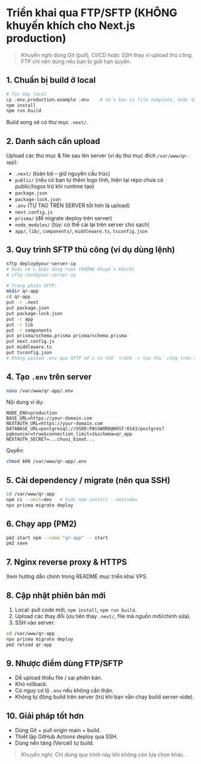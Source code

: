 # Triển khai qua FTP/SFTP (KHÔNG khuyến khích cho Next.js production)

> Khuyến nghị dùng Git (pull), CI/CD hoặc SSH thay vì upload thủ công. FTP chỉ nên dùng nếu bạn bị giới hạn quyền.

## 1. Chuẩn bị build ở local
```bash
# Tại máy local
cp .env.production.example .env    # nếu bạn có file template, hoặc tự tạo thủ công
npm install
npm run build
```
Build xong sẽ có thư mục `.next/`.

## 2. Danh sách cần upload
Upload các thư mục & file sau lên server (ví dụ thư mục đích `/var/www/qr-app`):
- `.next/` (toàn bộ – giữ nguyên cấu trúc)
- `public/` (nếu có bạn tự thêm logo tĩnh, hiện tại repo chưa có public/logos trừ khi runtime tạo)
- `package.json`
- `package-lock.json`
- `.env` (TỰ TẠO TRÊN SERVER tốt hơn là upload) 
- `next.config.js`
- `prisma/` (để migrate deploy trên server)
- `node_modules/` (tùy: có thể cài lại trên server cho sạch)
- `app/`, `lib/`, `components/`, `middleware.ts`, `tsconfig.json`

## 3. Quy trình SFTP thủ công (ví dụ dùng lệnh)
```bash
sftp deploy@your-server-ip
# hoặc nếu buộc dùng root (KHÔNG khuyến khích)
# sftp root@your-server-ip

# Trong phiên SFTP:
mkdir qr-app
cd qr-app
put -r .next
put package.json
put package-lock.json
put -r app
put -r lib
put -r components
put prisma/schema.prisma prisma/schema.prisma
put next.config.js
put middleware.ts
put tsconfig.json
# Không upload .env qua SFTP nếu có thể tránh -> tạo thủ công trên server.
```

## 4. Tạo `.env` trên server
```bash
nano /var/www/qr-app/.env
```
Nội dung ví dụ:
```
NODE_ENV=production
BASE_URL=https://your-domain.com
NEXTAUTH_URL=https://your-domain.com
DATABASE_URL=postgresql://USER:PASSWORD@HOST:6543/postgres?pgbouncer=true&connection_limit=1&schema=qr_app
NEXTAUTH_SECRET=...chuoi_bimat...
```
Quyền:
```bash
chmod 600 /var/www/qr-app/.env
```

## 5. Cài dependency / migrate (nên qua SSH)
```bash
cd /var/www/qr-app
npm ci --omit=dev   # hoặc npm install --omit=dev
npx prisma migrate deploy
```

## 6. Chạy app (PM2)
```bash
pm2 start npm --name "qr-app" -- start
pm2 save
```

## 7. Nginx reverse proxy & HTTPS
Xem hướng dẫn chính trong README mục triển khai VPS.

## 8. Cập nhật phiên bản mới
1. Local: pull code mới, `npm install`, `npm run build`.
2. Upload các thay đổi (ưu tiên thay `.next/`, file mã nguồn mới/chỉnh sửa).
3. SSH vào server:
```bash
cd /var/www/qr-app
npx prisma migrate deploy
pm2 reload qr-app
```

## 9. Nhược điểm dùng FTP/SFTP
- Dễ upload thiếu file / sai phiên bản.
- Khó rollback.
- Có nguy cơ lộ `.env` nếu không cẩn thận.
- Không tự động build trên server (trừ khi bạn vẫn chạy build server-side).

## 10. Giải pháp tốt hơn
- Dùng Git + pull origin main + build.
- Thiết lập GitHub Actions deploy qua SSH.
- Dùng nền tảng (Vercel) tự build.

> Khuyến nghị: Chỉ dùng quy trình này khi không còn lựa chọn khác.
